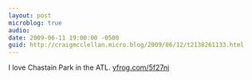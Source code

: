 ```yaml
---
layout: post
microblog: true
audio: 
date: 2009-06-11 19:00:00 -0500
guid: http://craigmcclellan.micro.blog/2009/06/12/t2138261133.html
---
```

I love Chastain Park in the ATL.  [yfrog.com/5f27nj](http://yfrog.com/5f27nj)
